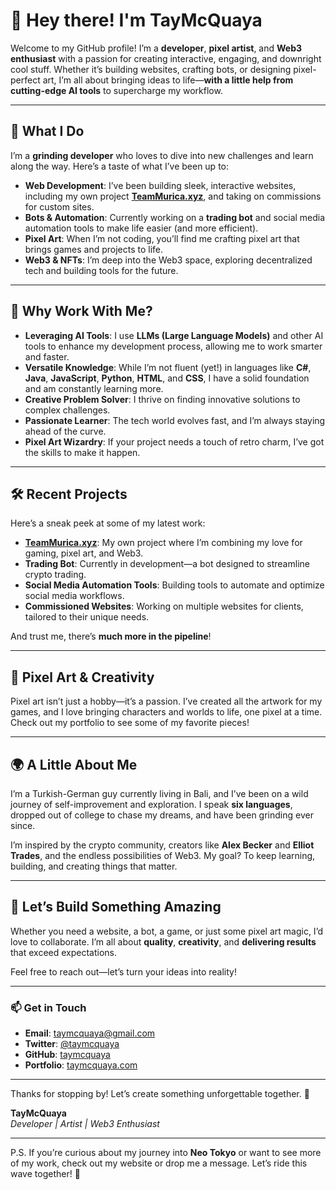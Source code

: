 # 👋 Hey there! I'm TayMcQuaya  

Welcome to my GitHub profile! I’m a **developer**, **pixel artist**, and **Web3 enthusiast** with a passion for creating interactive, engaging, and downright cool stuff. Whether it’s building websites, crafting bots, or designing pixel-perfect art, I’m all about bringing ideas to life—**with a little help from cutting-edge AI tools** to supercharge my workflow.  

---

## 🚀 **What I Do**  

I’m a **grinding developer** who loves to dive into new challenges and learn along the way. Here’s a taste of what I’ve been up to:  

- **Web Development**: I’ve been building sleek, interactive websites, including my own project **[TeamMurica.xyz](https://www.teammurica.xyz/)**, and taking on commissions for custom sites.  
- **Bots & Automation**: Currently working on a **trading bot** and social media automation tools to make life easier (and more efficient).  
- **Pixel Art**: When I’m not coding, you’ll find me crafting pixel art that brings games and projects to life.  
- **Web3 & NFTs**: I’m deep into the Web3 space, exploring decentralized tech and building tools for the future.  

---

## 🌟 **Why Work With Me?**  

- **Leveraging AI Tools**: I use **LLMs (Large Language Models)** and other AI tools to enhance my development process, allowing me to work smarter and faster.  
- **Versatile Knowledge**: While I’m not fluent (yet!) in languages like **C#**, **Java**, **JavaScript**, **Python**, **HTML**, and **CSS**, I have a solid foundation and am constantly learning more.  
- **Creative Problem Solver**: I thrive on finding innovative solutions to complex challenges.  
- **Passionate Learner**: The tech world evolves fast, and I’m always staying ahead of the curve.  
- **Pixel Art Wizardry**: If your project needs a touch of retro charm, I’ve got the skills to make it happen.  

---

## 🛠️ **Recent Projects**  

Here’s a sneak peek at some of my latest work:  

- **[TeamMurica.xyz](https://www.teammurica.xyz/)**: My own project where I’m combining my love for gaming, pixel art, and Web3.  
- **Trading Bot**: Currently in development—a bot designed to streamline crypto trading.  
- **Social Media Automation Tools**: Building tools to automate and optimize social media workflows.  
- **Commissioned Websites**: Working on multiple websites for clients, tailored to their unique needs.  

And trust me, there’s **much more in the pipeline**!  

---

## 🎨 **Pixel Art & Creativity**  

Pixel art isn’t just a hobby—it’s a passion. I’ve created all the artwork for my games, and I love bringing characters and worlds to life, one pixel at a time. Check out my portfolio to see some of my favorite pieces!  

---

## 🌍 **A Little About Me**  

I’m a Turkish-German guy currently living in Bali, and I’ve been on a wild journey of self-improvement and exploration. I speak **six languages**, dropped out of college to chase my dreams, and have been grinding ever since.  

I’m inspired by the crypto community, creators like **Alex Becker** and **Elliot Trades**, and the endless possibilities of Web3. My goal? To keep learning, building, and creating things that matter.  

---

## 🤝 **Let’s Build Something Amazing**  

Whether you need a website, a bot, a game, or just some pixel art magic, I’d love to collaborate. I’m all about **quality**, **creativity**, and **delivering results** that exceed expectations.  

Feel free to reach out—let’s turn your ideas into reality!  

---

### 📫 **Get in Touch**  

- **Email**: [taymcquaya@gmail.com](mailto:taymcquaya@gmail.com)  
- **Twitter**: [@taymcquaya](https://twitter.com/taymcquaya)  
- **GitHub**: [taymcquaya](https://github.com/taymcquaya)  
- **Portfolio**: [taymcquaya.com](https://www.taymcquaya.com)  

---

Thanks for stopping by! Let’s create something unforgettable together. 🚀  

**TayMcQuaya**  
*Developer | Artist | Web3 Enthusiast*  

---

P.S. If you’re curious about my journey into **Neo Tokyo** or want to see more of my work, check out my website or drop me a message. Let’s ride this wave together! 🌊  